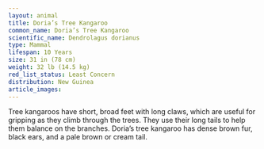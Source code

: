 ```yaml
---
layout: animal
title: Doria’s Tree Kangaroo
common_name: Doria’s Tree Kangaroo
scientific_name: Dendrolagus dorianus
type: Mammal
lifespan: 10 Years
size: 31 in (78 cm)
weight: 32 lb (14.5 kg)
red_list_status: Least Concern
distribution: New Guinea
article_images: 
---
```


Tree kangaroos have short, broad feet with long claws, which are useful for gripping as they climb through the trees. They use their long tails to help them balance on the branches. Doria’s tree kangaroo has dense brown fur, black ears, and a pale brown or cream tail.